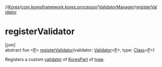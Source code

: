 //[Kores](../../../index.md)/[com.koresframework.kores.processor](../index.md)/[ValidatorManager](index.md)/[registerValidator](register-validator.md)

# registerValidator

[jvm]\
abstract fun <[P](register-validator.md)> [registerValidator](register-validator.md)(validator: [Validator](../-validator/index.md)<[P](register-validator.md)>, type: [Class](https://docs.oracle.com/javase/8/docs/api/java/lang/Class.html)<[P](register-validator.md)>)

Registers a custom [validator](register-validator.md) of [KoresPart](../../com.koresframework.kores/-kores-part/index.md) of [type](register-validator.md).
